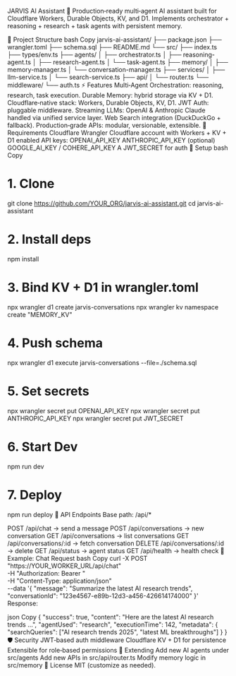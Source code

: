 JARVIS AI Assistant 🚀
Production‑ready multi‑agent AI assistant built for Cloudflare Workers, Durable Objects, KV, and D1.
Implements orchestrator + reasoning + research + task agents with persistent memory.

📂 Project Structure
bash
Copy
jarvis-ai-assistant/
├── package.json
├── wrangler.toml
├── schema.sql
├── README.md
└── src/
    ├── index.ts
    ├── types/env.ts
    ├── agents/
    │   ├── orchestrator.ts
    │   ├── reasoning-agent.ts
    │   ├── research-agent.ts
    │   └── task-agent.ts
    ├── memory/
    │   ├── memory-manager.ts
    │   └── conversation-manager.ts
    ├── services/
    │   ├── llm-service.ts
    │   └── search-service.ts
    ├── api/
    │   └── router.ts
    └── middleware/
        └── auth.ts
⚡️ Features
Multi‑Agent Orchestration: reasoning, research, task execution.
Durable Memory: hybrid storage via KV + D1.
Cloudflare‑native stack: Workers, Durable Objects, KV, D1.
JWT Auth: pluggable middleware.
Streaming LLMs: OpenAI & Anthropic Claude handled via unified service layer.
Web Search integration (DuckDuckGo + fallback).
Production‑grade APIs: modular, versionable, extensible.
🔑 Requirements
Cloudflare Wrangler
Cloudflare account with Workers + KV + D1 enabled
API keys:
OPENAI_API_KEY
ANTHROPIC_API_KEY
(optional) GOOGLE_AI_KEY / COHERE_API_KEY
A JWT_SECRET for auth
🚀 Setup
bash
Copy
# 1. Clone
git clone https://github.com/YOUR_ORG/jarvis-ai-assistant.git
cd jarvis-ai-assistant

# 2. Install deps
npm install

# 3. Bind KV + D1 in wrangler.toml
npx wrangler d1 create jarvis-conversations
npx wrangler kv namespace create "MEMORY_KV"

# 4. Push schema
npx wrangler d1 execute jarvis-conversations --file=./schema.sql

# 5. Set secrets
npx wrangler secret put OPENAI_API_KEY
npx wrangler secret put ANTHROPIC_API_KEY
npx wrangler secret put JWT_SECRET

# 6. Start Dev
npm run dev

# 7. Deploy
npm run deploy
📡 API Endpoints
Base path: /api/*

POST /api/chat → send a message
POST /api/conversations → new conversation
GET /api/conversations → list conversations
GET /api/conversations/:id → fetch conversation
DELETE /api/conversations/:id → delete
GET /api/status → agent status
GET /api/health → health check
🧠 Example: Chat Request
bash
Copy
curl -X POST "https://YOUR_WORKER_URL/api/chat" \
  -H "Authorization: Bearer <jwt>" \
  -H "Content-Type: application/json" \
  --data '{
    "message": "Summarize the latest AI research trends",
    "conversationId": "123e4567-e89b-12d3-a456-426614174000"
  }'
Response:

json
Copy
{
  "success": true,
  "content": "Here are the latest AI research trends ...",
  "agentUsed": "research",
  "executionTime": 142,
  "metadata": {
    "searchQueries": ["AI research trends 2025", "latest ML breakthroughs"]
  }
}
🛡 Security
JWT‑based auth middleware
Cloudflare KV + D1 for persistence
Extensible for role‑based permissions
🧩 Extending
Add new AI agents under src/agents
Add new APIs in src/api/router.ts
Modify memory logic in src/memory
📜 License
MIT (customize as needed).
